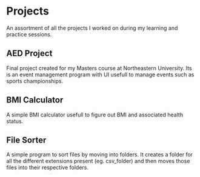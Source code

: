 # Projects
An assortment of all the projects I worked on during my learning and practice sessions.

## AED Project
Final project created for my Masters course at Northeastern University. Its is an event management program with UI usefull to manage events such as sports championships.

## BMI Calculator
A simple BMI calculator usefull to figure out BMI and associated health status.

## File Sorter
A simple program to sort files by moving into folders. It creates a folder for all the different extensions present (eg. csv_folder) and then moves those files into their respective folders.
